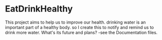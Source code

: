 # EatDrinkHealthy
This project aims to help us to improve our health. drinking water is an important part of a healthy body. so I create this to notify and remind us to drink more water.  What's its future and plans? -see the Documentation files.
